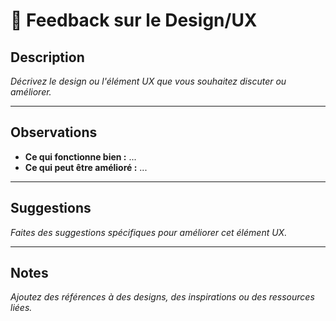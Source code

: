 # 🎨 Feedback sur le Design/UX

## Description

_Décrivez le design ou l'élément UX que vous souhaitez discuter ou améliorer._

---

## Observations

- **Ce qui fonctionne bien :** ...
- **Ce qui peut être amélioré :** ...

---

## Suggestions

_Faites des suggestions spécifiques pour améliorer cet élément UX._

---

## Notes

_Ajoutez des références à des designs, des inspirations ou des ressources liées._
